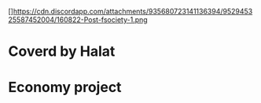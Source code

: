 []https://cdn.discordapp.com/attachments/935680723141136394/952945325587452004/160822-Post-fsociety-1.png
# Coverd by Halat
# Economy project
